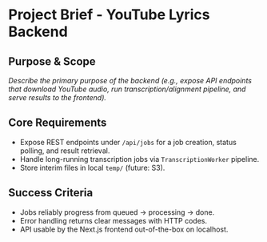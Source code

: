 # Project Brief - YouTube Lyrics Backend

## Purpose & Scope

_Describe the primary purpose of the backend (e.g., expose API endpoints that download YouTube audio, run transcription/alignment pipeline, and serve results to the frontend)._  

## Core Requirements
- Expose REST endpoints under `/api/jobs` for a job creation, status polling, and result retrieval.
- Handle long-running transcription jobs via `TranscriptionWorker` pipeline.
- Store interim files in local `temp/` (future: S3).

## Success Criteria
- Jobs reliably progress from queued → processing → done.
- Error handling returns clear messages with HTTP codes.
- API usable by the Next.js frontend out-of-the-box on localhost. 